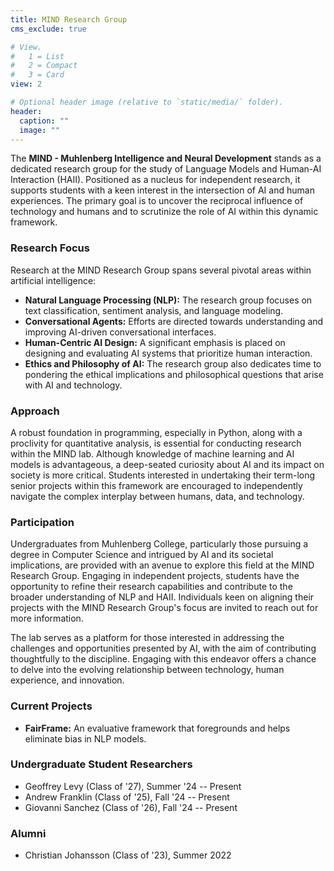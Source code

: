 ```yaml
---
title: MIND Research Group
cms_exclude: true

# View.
#   1 = List
#   2 = Compact
#   3 = Card
view: 2

# Optional header image (relative to `static/media/` folder).
header:
  caption: ""
  image: ""
---
```


The **MIND - Muhlenberg Intelligence and Neural Development** stands as a dedicated research group for the study of Language Models and Human-AI Interaction (HAII). Positioned as a nucleus for independent research, it supports students with a keen interest in the intersection of AI and human experiences. The primary goal is to uncover the reciprocal influence of technology and humans and to scrutinize the role of AI within this dynamic framework.

### Research Focus

Research at the MIND Research Group spans several pivotal areas within artificial intelligence:

- **Natural Language Processing (NLP):** The research group focuses on text classification, sentiment analysis, and language modeling.
- **Conversational Agents:** Efforts are directed towards understanding and improving AI-driven conversational interfaces.
- **Human-Centric AI Design:** A significant emphasis is placed on designing and evaluating AI systems that prioritize human interaction.
- **Ethics and Philosophy of AI:** The research group also dedicates time to pondering the ethical implications and philosophical questions that arise with AI and technology.

### Approach

A robust foundation in programming, especially in Python, along with a proclivity for quantitative analysis, is essential for conducting research within the MIND lab. Although knowledge of machine learning and AI models is advantageous, a deep-seated curiosity about AI and its impact on society is more critical. Students interested in undertaking their term-long senior projects within this framework are encouraged to independently navigate the complex interplay between humans, data, and technology.

### Participation

Undergraduates from Muhlenberg College, particularly those pursuing a degree in Computer Science and intrigued by AI and its societal implications, are provided with an avenue to explore this field at the MIND Research Group. Engaging in independent projects, students have the opportunity to refine their research capabilities and contribute to the broader understanding of NLP and HAII. Individuals keen on aligning their projects with the MIND Research Group's focus are invited to reach out for more information.

The lab serves as a platform for those interested in addressing the challenges and opportunities presented by AI, with the aim of contributing thoughtfully to the discipline. Engaging with this endeavor offers a chance to delve into the evolving relationship between technology, human experience, and innovation.


### Current Projects

- **FairFrame:** An evaluative framework that foregrounds and helps eliminate bias in NLP models.

### Undergraduate Student Researchers

- Geoffrey Levy  (Class of '27), Summer '24 -- Present
- Andrew Franklin (Class of '25), Fall '24 -- Present
- Giovanni Sanchez (Class of '26), Fall '24 -- Present

### Alumni

- Christian Johansson (Class of '23), Summer 2022
